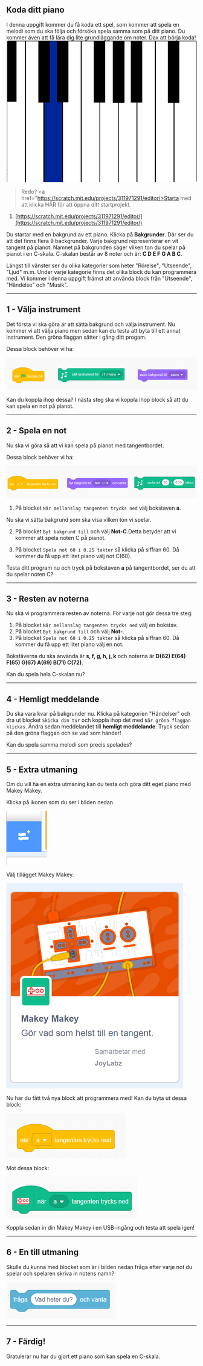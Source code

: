 ## Koda ditt piano
I denna uppgift kommer du få koda ett spel, som kommer att spela en melodi som du ska följa och försöka spela samma som på ditt piano. Du kommer även att få lära dig lite grundläggande om noter. Dax att börja koda!
![alt text](bilder/bild_piano_startbild.png)

> Redo? <a href="https://scratch.mit.edu/projects/311971291/editor/>Starta med att klicka HÄR för att öppna ditt startprojekt</a>.
  
1. [https://scratch.mit.edu/projects/311971291/editor/](https://scratch.mit.edu/projects/311971291/editor/)

Du startar med en bakgrund av ett piano. Klicka på **Bakgrunder**. Där ser du att det finns flera 9 backgrunder.
Varje bakgrund representerar en vit tangent på pianot. Namnet på bakgrunden säger vilken ton du spelar på pianot i en C-skala.
C-skalan består av 8 noter och är: **C D E F G A B C**.

Längst till vänster ser du olika kategorier som heter "Rörelse", "Utseende", "Ljud" m.m. Under varje kategorie finns det olika block du kan programmera med. Vi kommer i denna uppgift främst att använda block från "Utseende", "Händelse" och "Musik".

---

## 1 - Välja instrument

Det första vi ska göra är att sätta bakgrund och välja instrument. Nu kommer vi att välja piano men sedan kan du testa att byta till ett annat instrument. Den gröna flaggan sätter i gång ditt progam.

Dessa block behöver vi ha:

![alt text](bilder/startblock.PNG)

Kan du koppla ihop dessa? I nästa steg ska vi koppla ihop block så att du kan spela en not på pianot.

---

## 2 - Spela en not

Nu ska vi göra så att vi kan spela på pianot med tangentbordet.

Dessa block behöver vi ha:

![alt text](bilder/spela-not-block.PNG)

1. På blocket ``` När mellanslag tangenten trycks ned ``` välj bokstaven **a**.

Nu ska vi sätta bakgrund som ska visa vilken ton vi spelar.

2. På blocket ``` Byt bakgrund till ``` och välj **Not-C**.Detta betyder att vi kommer att spela noten C på pianot.

3. På blocket ``` Spela not 60 i 0.25 takter ``` så klicka på siffran 60. Då kommer du få upp ett litet piano välj not C(60).

Testa ditt program nu och tryck på bokstaven **a** på tangentbordet, ser du att du spelar noten C?

---

## 3 - Resten av noterna

Nu ska vi programmera resten av noterna.
För varje not gör dessa tre steg:
1. På blocket ``` När mellanslag tangenten trycks ned ``` välj en bokstav.
2. På blocket ``` Byt bakgrund till ``` och välj **Not-**.
3. På blocket ``` Spela not 60 i 0.25 takter ``` så klicka på siffran 60. Då kommer du få upp ett litet piano välj en not.

Bokstäverna du ska använda är **s, f, g, h, j, k** och noterna är **D(62) E(64) F(65) G(67) A(69) B(71) C(72)**.	

Kan du spela hela C-skalan nu?

---

## 4 - Hemligt meddelande
Du ska vara kvar på bakgrunder nu.
Klicka på kategorien "Händelser" och dra ut blocket ``` Skicka din tur ``` och koppla ihop det med ``` När gröna flaggan klickas ```. Ändra sedan meddelandet till **hemligt meddelande**. Tryck sedan på den gröna flaggan och se vad som händer!

Kan du spela samma melodi som precis spelades?

---

## 5 - Extra utmaning

Om du vill ha en extra utmaning kan du testa och göra ditt eget piano med Makey Makey.

Klicka på ikonen som du ser i bilden nedan

![alt text](bilder/fler-block.PNG)

Välj tillägget Makey Makey.

![alt text](bilder/makey-makey.PNG)

Nu har du fått två nya block att programmera med! Kan du byta ut dessa block:

![alt text](bilder/tangent-trycks-ned-block.PNG)

Mot dessa block:

![alt text](bilder/makey-block.PNG)

Koppla sedan in din Makey Makey i en USB-ingång och testa att spela igen!

---

## 6 - En till utmaning

Skulle du kunna med blocket som är i bilden nedan fråga efter varje not du spelar och spelaren skriva in notens namn?

![alt text](bilder/fraga-block.PNG)
 
---

## 7 - Färdig!

Gratulerar nu har du gjort ett piano som kan spela en C-skala.

